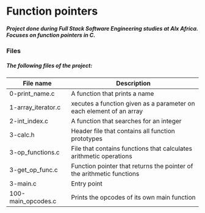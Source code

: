 # Function pointers

##### Project done during Full Stack Software Engineering studies at Alx Africa. Focuses on function pointers in C.

### Files

##### The following files of the project:

| File name | Description |
| --- | --- |
| 0-print_name.c | A function that prints a name |
| 1-array_iterator.c | xecutes a function given as a parameter on each element of an array |
| 2-int_index.c | A function that searches for an integer |
| 3-calc.h |	Header file that contains all function prototypes |
| 3-op_functions.c |	File that contains functions that calculates arithmetic operations |
| 3-get_op_func.c | Function pointer that returns the pointer of the arithmetic functions |
| 3-main.c |	Entry point |
| 100-main_opcodes.c |	Prints the opcodes of its own main function |
